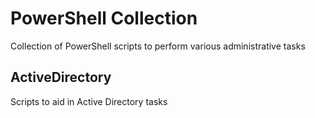 # PowerShell Collection
Collection of PowerShell scripts to perform various administrative tasks
## ActiveDirectory
Scripts to aid in Active Directory tasks
